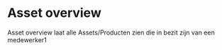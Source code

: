 Asset overview
======================

Asset overview laat alle Assets/Producten zien die in bezit zijn van een medewerker1
